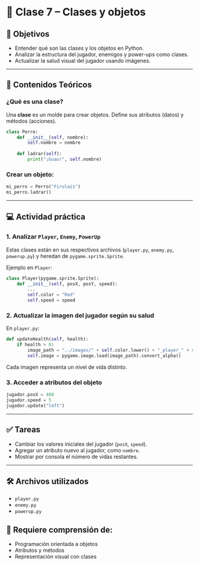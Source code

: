 
# 📘 Clase 7 – Clases y objetos

## 🎯 Objetivos
- Entender qué son las clases y los objetos en Python.
- Analizar la estructura del jugador, enemigos y power-ups como clases.
- Actualizar la salud visual del jugador usando imágenes.

---

## 🧠 Contenidos Teóricos

### ¿Qué es una clase?
Una **clase** es un molde para crear objetos. Define sus atributos (datos) y métodos (acciones).

```python
class Perro:
    def __init__(self, nombre):
        self.nombre = nombre
    
    def ladrar(self):
        print("¡Guau!", self.nombre)
```

### Crear un objeto:
```python
mi_perro = Perro("Firulais")
mi_perro.ladrar()
```

---

## 💻 Actividad práctica

### 1. Analizar `Player`, `Enemy`, `PowerUp`

Estas clases están en sus respectivos archivos (`player.py`, `enemy.py`, `powerup.py`) y heredan de `pygame.sprite.Sprite`.

Ejemplo en `Player`:

```python
class Player(pygame.sprite.Sprite):
    def __init__(self, posX, posY, speed):
        ...
        self.color = "Red"
        self.speed = speed
```

### 2. Actualizar la imagen del jugador según su salud

En `player.py`:

```python
def updateHealth(self, health):
    if health > 0:
        image_path = "../images/" + self.color.lower() + "_player_" + str(health) + ".png"
        self.image = pygame.image.load(image_path).convert_alpha()
```

Cada imagen representa un nivel de vida distinto.

### 3. Acceder a atributos del objeto

```python
jugador.posX = 400
jugador.speed = 5
jugador.update("left")
```

---

## ✅ Tareas

- Cambiar los valores iniciales del jugador (`posX`, `speed`).
- Agregar un atributo nuevo al jugador, como `nombre`.
- Mostrar por consola el número de vidas restantes.

---

## 🛠 Archivos utilizados
- `player.py`
- `enemy.py`
- `powerup.py`

## 🧩 Requiere comprensión de:
- Programación orientada a objetos
- Atributos y métodos
- Representación visual con clases
